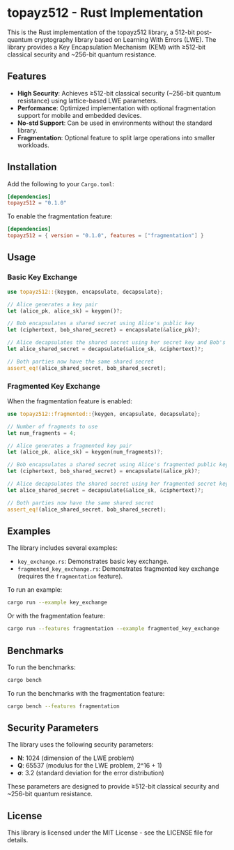 # topayz512 - Rust Implementation

This is the Rust implementation of the topayz512 library, a 512-bit post-quantum cryptography library based on Learning With Errors (LWE). The library provides a Key Encapsulation Mechanism (KEM) with ≥512-bit classical security and ~256-bit quantum resistance.

## Features

- **High Security**: Achieves ≥512-bit classical security (~256-bit quantum resistance) using lattice-based LWE parameters.
- **Performance**: Optimized implementation with optional fragmentation support for mobile and embedded devices.
- **No-std Support**: Can be used in environments without the standard library.
- **Fragmentation**: Optional feature to split large operations into smaller workloads.

## Installation

Add the following to your `Cargo.toml`:

```toml
[dependencies]
topayz512 = "0.1.0"
```

To enable the fragmentation feature:

```toml
[dependencies]
topayz512 = { version = "0.1.0", features = ["fragmentation"] }
```

## Usage

### Basic Key Exchange

```rust
use topayz512::{keygen, encapsulate, decapsulate};

// Alice generates a key pair
let (alice_pk, alice_sk) = keygen()?;

// Bob encapsulates a shared secret using Alice's public key
let (ciphertext, bob_shared_secret) = encapsulate(&alice_pk)?;

// Alice decapsulates the shared secret using her secret key and Bob's ciphertext
let alice_shared_secret = decapsulate(&alice_sk, &ciphertext)?;

// Both parties now have the same shared secret
assert_eq!(alice_shared_secret, bob_shared_secret);
```

### Fragmented Key Exchange

When the fragmentation feature is enabled:

```rust
use topayz512::fragmented::{keygen, encapsulate, decapsulate};

// Number of fragments to use
let num_fragments = 4;

// Alice generates a fragmented key pair
let (alice_pk, alice_sk) = keygen(num_fragments)?;

// Bob encapsulates a shared secret using Alice's fragmented public key
let (ciphertext, bob_shared_secret) = encapsulate(&alice_pk)?;

// Alice decapsulates the shared secret using her fragmented secret key and Bob's ciphertext
let alice_shared_secret = decapsulate(&alice_sk, &ciphertext)?;

// Both parties now have the same shared secret
assert_eq!(alice_shared_secret, bob_shared_secret);
```

## Examples

The library includes several examples:

- `key_exchange.rs`: Demonstrates basic key exchange.
- `fragmented_key_exchange.rs`: Demonstrates fragmented key exchange (requires the `fragmentation` feature).

To run an example:

```bash
cargo run --example key_exchange
```

Or with the fragmentation feature:

```bash
cargo run --features fragmentation --example fragmented_key_exchange
```

## Benchmarks

To run the benchmarks:

```bash
cargo bench
```

To run the benchmarks with the fragmentation feature:

```bash
cargo bench --features fragmentation
```

## Security Parameters

The library uses the following security parameters:

- **N**: 1024 (dimension of the LWE problem)
- **Q**: 65537 (modulus for the LWE problem, 2^16 + 1)
- **σ**: 3.2 (standard deviation for the error distribution)

These parameters are designed to provide ≥512-bit classical security and ~256-bit quantum resistance.

## License

This library is licensed under the MIT License - see the LICENSE file for details.
